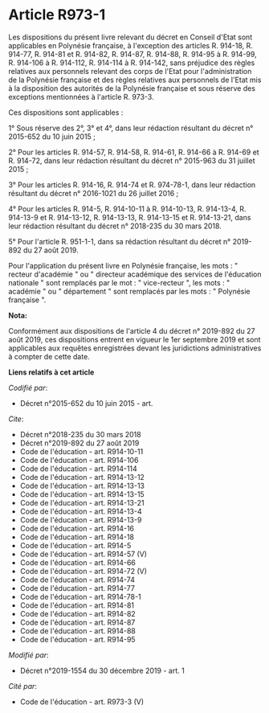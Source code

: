 # Article R973-1

Les dispositions du présent livre relevant du décret en Conseil d'Etat sont applicables en Polynésie française, à l'exception
des articles R. 914-18, R. 914-77, R. 914-81 et R. 914-82, R. 914-87, R. 914-88, R. 914-95 à R. 914-99, R. 914-106 à R.
914-112, R. 914-114 à R. 914-142, sans préjudice des règles relatives aux personnels relevant des corps de l'Etat pour
l'administration de la Polynésie française et des règles relatives aux personnels de l'Etat mis à la disposition des
autorités de la Polynésie française et sous réserve des exceptions mentionnées à l'article R. 973-3.

Ces dispositions sont applicables :

1° Sous réserve des 2°, 3° et 4°, dans leur rédaction résultant du décret n° 2015-652 du 10 juin 2015 ;

2° Pour les articles R. 914-57, R. 914-58, R. 914-61, R. 914-66 à R. 914-69 et R. 914-72, dans leur rédaction résultant du
décret n° 2015-963 du 31 juillet 2015 ;

3° Pour les articles R. 914-16, R. 914-74 et R. 974-78-1, dans leur rédaction résultant du décret n° 2016-1021 du 26 juillet
2016 ;

4° Pour les articles R. 914-5, R. 914-10-11 à R. 914-10-13, R. 914-13-4, R. 914-13-9 et R. 914-13-12, R. 914-13-13, R.
914-13-15 et R. 914-13-21, dans leur rédaction résultant du décret n° 2018-235 du 30 mars 2018.

5° Pour l'article R. 951-1-1, dans sa rédaction résultant du décret n° 2019-892 du 27 août 2019.

Pour l'application du présent livre en Polynésie française, les mots : " recteur d'académie " ou " directeur académique des
services de l'éducation nationale " sont remplacés par le mot : " vice-recteur ", les mots : " académie " ou " département "
sont remplacés par les mots : " Polynésie française ".

**Nota:**

Conformément aux dispositions de l'article 4 du décret n° 2019-892 du 27 août 2019, ces dispositions entrent en vigueur le
1er septembre 2019 et sont applicables aux requêtes enregistrées devant les juridictions administratives à compter de cette
date.

**Liens relatifs à cet article**

_Codifié par_:

  - Décret n°2015-652 du 10 juin 2015 - art.

_Cite_:

  - Décret n°2018-235 du 30 mars 2018
  - Décret n°2019-892 du 27 août 2019
  - Code de l'éducation - art. R914-10-11
  - Code de l'éducation - art. R914-106
  - Code de l'éducation - art. R914-114
  - Code de l'éducation - art. R914-13-12
  - Code de l'éducation - art. R914-13-13
  - Code de l'éducation - art. R914-13-15
  - Code de l'éducation - art. R914-13-21
  - Code de l'éducation - art. R914-13-4
  - Code de l'éducation - art. R914-13-9
  - Code de l'éducation - art. R914-16
  - Code de l'éducation - art. R914-18
  - Code de l'éducation - art. R914-5
  - Code de l'éducation - art. R914-57 (V)
  - Code de l'éducation - art. R914-66
  - Code de l'éducation - art. R914-72 (V)
  - Code de l'éducation - art. R914-74
  - Code de l'éducation - art. R914-77
  - Code de l'éducation - art. R914-78-1
  - Code de l'éducation - art. R914-81
  - Code de l'éducation - art. R914-82
  - Code de l'éducation - art. R914-87
  - Code de l'éducation - art. R914-88
  - Code de l'éducation - art. R914-95

_Modifié par_:

  - Décret n°2019-1554 du 30 décembre 2019 - art. 1

_Cité par_:

  - Code de l'éducation - art. R973-3 (V)
